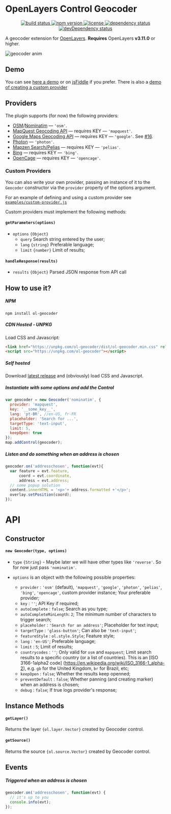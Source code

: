 # OpenLayers Control Geocoder
<p align="center">
  <a href="https://travis-ci.org/jonataswalker/ol-geocoder">
    <img src="https://travis-ci.org/jonataswalker/ol-geocoder.svg?branch=master" alt="build status">
  </a>
  <a href="https://www.npmjs.com/package/ol-geocoder">
    <img src="https://img.shields.io/npm/v/ol-geocoder.svg"
      alt="npm version">
  </a>
  <a href="https://github.com/jonataswalker/ol-geocoder/blob/master/LICENSE">
    <img src="https://img.shields.io/npm/l/ol-geocoder.svg"
      alt="license">
  </a>
  <a href="https://david-dm.org/jonataswalker/ol-geocoder">
    <img src="https://david-dm.org/jonataswalker/ol-geocoder/status.svg"
      alt="dependency status">
  </a>
  <a href="https://david-dm.org/jonataswalker/ol-geocoder">
    <img src="https://david-dm.org/jonataswalker/ol-geocoder/dev-status.svg" alt="devDependency status">
  </a>
</p>

A geocoder extension for [OpenLayers](http://openlayers.org/). **Requires** OpenLayers **v3.11.0** or higher.

![geocoder anim](https://raw.githubusercontent.com/jonataswalker/ol-geocoder/screenshots/images/anim.gif)

## Demo
You can see [here a demo](http://rawgit.com/jonataswalker/ol-geocoder/master/examples/control-nominatim.html) or on [jsFiddle](http://jsfiddle.net/jonataswalker/c4qv9afb/) if you prefer. There is also a [demo of creating a custom provider](http://rawgit.com/jonataswalker/ol-geocoder/master/examples/custom-provider.html)

## Providers
The plugin supports (for now) the following providers:

* [OSM](http://www.openstreetmap.org/)/[Nominatim](http://wiki.openstreetmap.org/wiki/Nominatim) &mdash; `'osm'`.
* [MapQuest Geocoding API](http://open.mapquestapi.com/nominatim/) &mdash; requires KEY  &mdash; `'mapquest'`.
* [Google Maps Geocoding API](https://developers.google.com/maps/documentation/geocoding/intro) &mdash; requires KEY  &mdash; `'google'`. See [#16](https://github.com/jonataswalker/ol-geocoder/issues/16).
* [Photon](http://photon.komoot.de/)  &mdash; `'photon'`.
* [Mapzen Search/Pelias](https://mapzen.com/projects/search) &mdash; requires KEY  &mdash; `'pelias'`.
* [Bing](https://msdn.microsoft.com/pt-br/library/ff701713.aspx) &mdash; requires KEY  &mdash; `'bing'`.
* [OpenCage](https://geocoder.opencagedata.com) &mdash; requires KEY  &mdash; `'opencage'`.

### Custom Providers
You can also write your own provider, passing an instance of it to the `Geocoder` constructor via the `provider` property of the options argument.

For an example of defining and using a custom provider see [`examples/custom-provider.js`](examples/custom-provider.js)

Custom providers must implement the following methods:

#### `getParameters(options)`

* `options` `{Object}`
    * `query` Search string entered by the user;
    * `lang` `{string}` Preferable language;
    * `limit` `{number}` Limit of results;

#### `handleResponse(results)`

* `results` `{Object}` Parsed JSON response from API call

## How to use it?

##### NPM
`npm install ol-geocoder`

##### CDN Hosted - UNPKG
Load CSS and Javascript:
```HTML
<link href="https://unpkg.com/ol-geocoder/dist/ol-geocoder.min.css" rel="stylesheet">
<script src="https://unpkg.com/ol-geocoder"></script>
```
##### Self hosted
Download [latest release](https://github.com/jonataswalker/ol-geocoder/releases/latest) and (obviously) load CSS and Javascript.

##### Instantiate with some options and add the Control
```javascript
var geocoder = new Geocoder('nominatim', {
  provider: 'mapquest',
  key: '__some_key__',
  lang: 'pt-BR', //en-US, fr-FR
  placeholder: 'Search for ...',
  targetType: 'text-input',
  limit: 5,
  keepOpen: true
});
map.addControl(geocoder);
```

##### Listen and do something when an address is chosen
```javascript
geocoder.on('addresschosen', function(evt){
  var feature = evt.feature,
      coord = evt.coordinate,
      address = evt.address;
  // some popup solution
  content.innerHTML = '<p>'+ address.formatted +'</p>';
  overlay.setPosition(coord);
});
```

# API

## Constructor

#### `new Geocoder(type, options)`

- `type` `{String}` - Maybe later we will have other types like `'reverse'`. So for now just pass `'nominatim'`.

- `options` is an object with the following possible properties:
  * `provider`             : `'osm'` (default), `'mapquest'`, `'google'`, `'photon'`, `'pelias'`, `'bing'`, `'opencage'`, custom provider instance; Your preferable provider;
  * `key`                  : `''`; API Key if required;
  * `autoComplete`         : `false`; Search as you type;
  * `autoCompleteMinLength`: `2`; The minimum number of characters to trigger search;
  * `placeholder`          : `'Search for an address'`; Placeholder for text input;
  * `targetType`           : `'glass-button'`; Can also be `'text-input'`;
  * `featureStyle`         : `ol.style.Style`; Feature style;
  * `lang`                 : `'en-US'`; Preferable language;
  * `limit`                : `5`; Limit of results;
  * `countrycodes`         : `''`; Only valid for `osm` and `mapquest`; Limit search results to a specific country (or a list of countries). This is an [ISO 3166-1alpha2 code] (https://en.wikipedia.org/wiki/ISO_3166-1_alpha-2), e.g. `gb` for the United Kingdom, `br` for Brazil, etc;
  * `keepOpen`             : `false`; Whether the results keep openned;
  * `preventDefault`       : `false`; Whether panning (and creating marker) when an address is chosen;
  * `debug`                : `false`; If true logs provider's response;

## Instance Methods

#### `getLayer()`
Returns the layer `{ol.layer.Vector}` created by Geocoder control.

#### `getSource()`
Returns the source `{ol.source.Vector}` created by Geocoder control.

## Events

##### Triggered when an address is chosen
```javascript
geocoder.on('addresschosen', function(evt) {
  // it's up to you
  console.info(evt);
});
```
